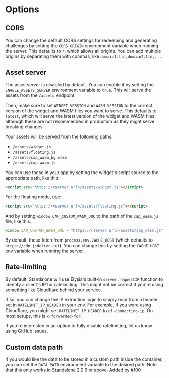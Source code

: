 # Options

## CORS

You can change the default CORS settings for redeeming and generating challenges by setting the `CORS_ORIGIN` environment variable when running the server. This defaults to `*`, which allows all origins. You can add multiple origins by separating them with commas, like `domain1.tld,domain2.tld,...`.

## Asset server

The asset server is disabled by default. You can enable it by setting the `ENABLE_ASSETS_SERVER` environment variable to `true`. This will serve the assets from the `/assets` endpoint.

Then, make sure to set `WIDGET_VERSION` and `WASM_VERSION` to the correct version of the widget and WASM files you want to serve. This defaults to `latest`, which will serve the latest version of the widget and WASM files, although these are not recommended in production as they might serve breaking changes.

Your assets will be served from the following paths:

- `/assets/widget.js`
- `/assets/floating.js`
- `/assets/cap_wasm_bg.wasm`
- `/assets/cap_wasm.js`

You can use these in your app by setting the widget's script source to the appropriate path, like this:

```html
<script src="https://<server url>/assets/widget.js"></script>
```

For the floating mode, use:

```html
<script src="https://<server url>/assets/floating.js"></script>
```

And by setting `window.CAP_CUSTOM_WASM_URL` to the path of the `cap_wasm.js` file, like this:

```js
window.CAP_CUSTOM_WASM_URL = "https://<server url>/assets/cap_wasm.js";
```

By default, these fetch from `process.env.CACHE_HOST` (which defaults to `https://cdn.jsdelivr.net`). You can change this by setting the `CACHE_HOST` env variable when running the server.

## Rate-limiting

By default, Standalone will use Elysia's built-in `server.requestIP` function to identify a client's IP for ratelimiting. This might not be correct if you're using something like Cloudflare behind your service.

If so, you can change the IP extraction logic to simply read from a header set in `RATELIMIT_IP_HEADER` in your env. For example, if you were using Cloudflare, you might set `RATELIMIT_IP_HEADER` to `cf-connecting-ip`. On most setups, this is `x-forwarded-for`.

If you're interested in an option to fully disable ratelimiting, let us know using GitHub issues.

## Custom data path
If you would like the data to be stored in a custom path inside the container, you can set the `DATA_PATH` environment variable to the desired path. Note that this only works in Standalone 2.0.9 or above. Added by [#100](https://github.com/tiagozip/cap/issues/100)